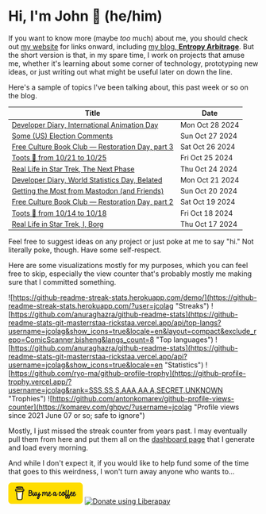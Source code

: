 # Hi, I'm John 👋 (he/him)

If you want to know more (maybe *too* much) about me, you should check out [my website](https://john.colagioia.net/) for links onward, including [my blog, **Entropy Arbitrage**](https://john.colagioia.net/blog).  But the short version is that, in my spare time, I work on projects that amuse me, whether it's learning about some corner of technology, prototyping new ideas, or just writing out what might be useful later on down the line.

Here's a sample of topics I've been talking about, this past week or so on the blog.

|Title|Date|
|-----|-------|
|[Developer Diary, International Animation Day](https://john.colagioia.net/blog/2024/10/28/animation.html)|Mon Oct 28 2024|
|[Some (US) Election Comments](https://john.colagioia.net/blog/2024/10/27/project-2025.html)|Sun Oct 27 2024|
|[Free Culture Book Club — Restoration Day, part 3](https://john.colagioia.net/blog/2024/10/26/restoration-day-3.html)|Sat Oct 26 2024|
|[Toots 🦣 from 10/21 to 10/25](https://john.colagioia.net/blog/2024/10/25/week.html)|Fri Oct 25 2024|
|[Real Life in Star Trek, The Next Phase](https://john.colagioia.net/blog/2024/10/24/next-phase.html)|Thu Oct 24 2024|
|[Developer Diary, World Statistics Day, Belated](https://john.colagioia.net/blog/2024/10/21/statistics.html)|Mon Oct 21 2024|
|[Getting the Most from Mastodon (and Friends)](https://john.colagioia.net/blog/2024/10/20/most-mastodon.html)|Sun Oct 20 2024|
|[Free Culture Book Club — Restoration Day, part 2](https://john.colagioia.net/blog/2024/10/19/restoration-day-2.html)|Sat Oct 19 2024|
|[Toots 🦣 from 10/14 to 10/18](https://john.colagioia.net/blog/2024/10/18/week.html)|Fri Oct 18 2024|
|[Real Life in Star Trek, I, Borg](https://john.colagioia.net/blog/2024/10/17/i-borg.html)|Thu Oct 17 2024|

Feel free to suggest ideas on any project or just poke at me to say "hi." Not literally poke, though. Have some self-respect.

Here are some visualizations mostly for my purposes, which you can feel free to skip, especially the view counter that's probably mostly me making sure that I committed something.

![https://github-readme-streak-stats.herokuapp.com/demo/](https://github-readme-streak-stats.herokuapp.com/?user=jcolag "Streaks")
![https://github.com/anuraghazra/github-readme-stats](https://github-readme-stats-git-masterrstaa-rickstaa.vercel.app/api/top-langs?username=jcolag&show_icons=true&locale=en&layout=compact&exclude_repo=ComicScanner,bisheng&langs_count=8 "Top languages")
![https://github.com/anuraghazra/github-readme-stats](https://github-readme-stats-git-masterrstaa-rickstaa.vercel.app/api?username=jcolag&show_icons=true&locale=en "Statistics")
![https://github.com/ryo-ma/github-profile-trophy](https://github-profile-trophy.vercel.app/?username=jcolag&rank=SSS,SS,S,AAA,AA,A,SECRET,UNKNOWN "Trophies")
![https://github.com/antonkomarev/github-profile-views-counter](https://komarev.com/ghpvc/?username=jcolag "Profile views since 2021 June 07 or so; safe to ignore")

Mostly, I just missed the streak counter from years past.  I may eventually pull them from here and put them all on the [dashboard page](https://github.com/jcolag/dash) that I generate and load every morning.

And while I don't expect it, if you would like to help fund some of the time that goes to this weirdness, I won't turn away anyone who wants to...

[<img src="images/default-yellow.png" alt="Buy Me a Coffee" width="150px"/>](https://www.buymeacoffee.com/jcolag)
<a href="https://liberapay.com/jcolag/donate"><img alt="Donate using Liberapay" src="https://liberapay.com/assets/widgets/donate.svg"></a>
